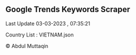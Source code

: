 

## Google Trends Keywords Scraper 
 
Last Update 03-03-2023 , 07:35:21

Country List :
VIETNAM.json



© Abdul Muttaqin 
